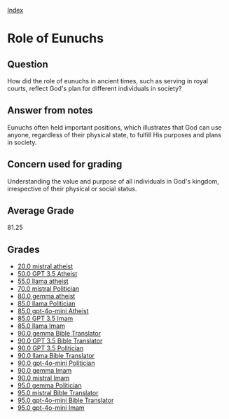
[Index](../index.md)
# Role of Eunuchs
## Question
How did the role of eunuchs in ancient times, such as serving in royal courts, reflect God's plan for different individuals in society?

## Answer from notes
Eunuchs often held important positions, which illustrates that God can use anyone, regardless of their physical state, to fulfill His purposes and plans in society.

## Concern used for grading
Understanding the value and purpose of all individuals in God's kingdom, irrespective of their physical or social status.

## Average Grade
81.25

## Grades
 * [20.0 mistral atheist](../answers/mistral_atheist/Role_of_Eunuchs.md)
 * [50.0 GPT 3.5 Atheist](../answers/GPT_3.5_Atheist/Role_of_Eunuchs.md)
 * [55.0 llama atheist](../answers/llama_atheist/Role_of_Eunuchs.md)
 * [70.0 mistral Politician](../answers/mistral_Politician/Role_of_Eunuchs.md)
 * [80.0 gemma atheist](../answers/gemma_atheist/Role_of_Eunuchs.md)
 * [85.0 llama Politician](../answers/llama_Politician/Role_of_Eunuchs.md)
 * [85.0 gpt-4o-mini Atheist](../answers/gpt-4o-mini_Atheist/Role_of_Eunuchs.md)
 * [85.0 GPT 3.5 Imam](../answers/GPT_3.5_Imam/Role_of_Eunuchs.md)
 * [85.0 llama Imam](../answers/llama_Imam/Role_of_Eunuchs.md)
 * [90.0 gemma Bible Translator](../answers/gemma_Bible_Translator/Role_of_Eunuchs.md)
 * [90.0 GPT 3.5 Bible Translator](../answers/GPT_3.5_Bible_Translator/Role_of_Eunuchs.md)
 * [90.0 GPT 3.5 Politician](../answers/GPT_3.5_Politician/Role_of_Eunuchs.md)
 * [90.0 llama Bible Translator](../answers/llama_Bible_Translator/Role_of_Eunuchs.md)
 * [90.0 gpt-4o-mini Politician](../answers/gpt-4o-mini_Politician/Role_of_Eunuchs.md)
 * [90.0 gemma Imam](../answers/gemma_Imam/Role_of_Eunuchs.md)
 * [90.0 mistral Imam](../answers/mistral_Imam/Role_of_Eunuchs.md)
 * [95.0 gemma Politician](../answers/gemma_Politician/Role_of_Eunuchs.md)
 * [95.0 mistral Bible Translator](../answers/mistral_Bible_Translator/Role_of_Eunuchs.md)
 * [95.0 gpt-4o-mini Bible Translator](../answers/gpt-4o-mini_Bible_Translator/Role_of_Eunuchs.md)
 * [95.0 gpt-4o-mini Imam](../answers/gpt-4o-mini_Imam/Role_of_Eunuchs.md)

